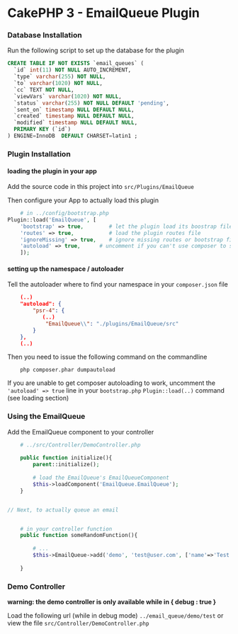 # CakePHP 3 - EmailQueue Plugin 

### Database Installation
Run the following script to set up the database for the plugin

```sql
CREATE TABLE IF NOT EXISTS `email_queues` (
  `id` int(11) NOT NULL AUTO_INCREMENT,
  `type` varchar(255) NOT NULL,
  `to` varchar(1020) NOT NULL,
  `cc` TEXT NOT NULL,
  `viewVars` varchar(1020) NOT NULL,
  `status` varchar(255) NOT NULL DEFAULT 'pending',
  `sent_on` timestamp NULL DEFAULT NULL,
  `created` timestamp NULL DEFAULT NULL,
  `modified` timestamp NULL DEFAULT NULL,
  PRIMARY KEY (`id`)
) ENGINE=InnoDB  DEFAULT CHARSET=latin1 ;
```

### Plugin Installation

#### loading the plugin in your app
Add the source code in this project into `src/Plugins/EmailQueue`

Then configure your App to actually load this plugin

```php
	# in ../config/bootstrap.php
Plugin::load('EmailQueue', [
    'bootstrap' => true,        # let the plugin load its boostrap file
    'routes' => true,           # load the plugin routes file
    'ignoreMissing' => true,    # ignore missing routes or bootstrap file(s)
    'autoload' => true,      # uncomment if you can't use composer to set the namespace/class location
    ]);
```
#### setting up the namespace / autoloader
Tell the autoloader where to find your namespace in your `composer.json` file

```json
	(..)
    "autoload": {
        "psr-4": {
           (..)
            "EmailQueue\\": "./plugins/EmailQueue/src"
        }
    },
    (..)
```
Then you need to issue the following command on the commandline
```
	php composer.phar dumpautoload
```
If you are unable to get composer autoloading to work, uncomment the `'autoload' => true` line in your `bootstrap.php` `Plugin::load(..)` command (see loading section)

### Using the EmailQueue
Add the EmailQueue component to your controller

```php
	# ../src/Controller/DemoController.php
	
	public function initialize(){
		parent::initialize();
		
		# load the EmailQueue's EmailQueueComponent
		$this->loadComponent('EmailQueue.EmailQueue');
	}


// Next, to actually queue an email


	# in your controller function
	public function someRandomFunction(){
		
		# ...
        $this->EmailQueue->add('demo', 'test@user.com', ['name'=>'Test User']);
        
	}
```

### Demo Controller

**warning: the demo controller is only available while in { debug : true }**

Load the following url (while in debug mode) `../email_queue/demo/test`
or view the file `src/Controller/DemoController.php`